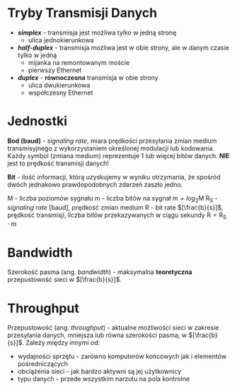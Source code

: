 # Tryby Transmisji Danych

- ***simplex*** - transmisja jest możliwa tylko w jedną stronę
	- ulica jednokierunkowa
- ***half-duplex*** - transmisja możliwa jest w obie strony, ale w danym czasie tylko w jedną
	- mijanka na remontowanym moście
	- pierwszy Ethernet
- ***duplex*** - **równoczesna** transmisja w obie strony
	- ulica dwukierunkowa
	- współczesny Ethernet

# Jednostki

**Bod (baud)** - *signaling rate*, miara prędkości przesyłania zmian medium transmisyjnego z wykorzystaniem określonej modulacji lub kodowania. Każdy symbol (zmiana medium) reprezentuje 1 lub więcej bitów danych. **NIE** jest to prędkość transmisji danych!

**Bit** - ilość informacji, którą uzyskujemy w wyniku otrzymania, że spośród dwóch jednakowo prawdopodobnych zdarzeń zaszło jedno.

$\text{M}$  - liczba poziomów sygnału
$\text{m}$  - liczba bitów na sygnał
$\text{m}  = log_2{\text{M}}$
$\text{R}_{\text{S}}$  - *signaling rate* $[\text{baud}]$, prędkość zmian medium
$\text{R}$  - bit rate $[\frac{b}{s}]$, prędkość transmisji, liczba bitów przekazywanych w ciągu sekundy
$\text{R} = \text{R}_{\text{S}} \cdot m$

# Bandwidth

Szerokość pasma (ang. *bandwidth*) - maksymalna **teoretyczna** przepustowość sieci w $[\frac{b}{s}]$.

# Throughput

Przepustowość (ang. *throughput*) - aktualne możliwości sieci w zakresie przesyłania danych, mniejsza lub równa szerokości pasma, w $[\frac{b}{s}]$. Zależy między innymi od:
- wydajności sprzętu - zarówno komputerów końcowych jak i elementów pośredniczących
- obciążenia sieci - jak bardzo aktywni są jej użytkownicy
- typu danych - przede wszystkim narzutu na pola kontrolne